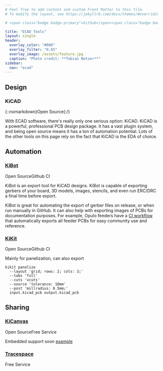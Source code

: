 ```yaml
---
# Feel free to add content and custom Front Matter to this file.
# To modify the layout, see https://jekyllrb.com/docs/themes/#overriding-theme-defaults

# <span class="badge badge-primary">Github</span><span class="badge badge-secondary">Github</span><span class="badge badge-success">Github</span><span class="badge badge-danger">Github</span><span class="badge badge-info">Github</span>

title: "ECAD Tools"
layout: single
header:
  overlay_color: "#000"
  overlay_filter: "0.65"
  overlay_image: /assets/feature.jpg
  caption: "Photo credit: **Tobias Netzer**"
sidebar:
  nav: "ecad"
---
```


## Design

### KiCAD
{::nomarkdown}<span class="badge badge-success">Open Source</span>{:/}

With ECAD software, there's really only one serious option: KiCAD. KiCAD is a powerful, professional PCB design package. It has a vast plugin system, and being open source means it has a ton of automation potential. Lots of the other tools on this page rely on the fact that KiCAD is the EDA of choice.

## Automation

### [KiBot](https://github.com/INTI-CMNB/KiBot)
<span class="badge badge-success">Open Source</span><span class="badge badge-primary">Github CI</span>

KiBot is an export tool for KiCAD designs. KiBot is capable of exporting gerbers of your board, 3D models, images, stencils, and even run ERC/DRC a final time before export.

KiBot is great for automating the export of gerber files on release, or when run manually in GitHub. It can also help with exporting images of PCBs for documentation purposes. For example, Opulo feeders have a [CI workflow](https://github.com/opulo-inc/feeder/blob/main/.github/workflows/export-ecad.yaml) that automatically exports all feeder PCBs for easy community use and reference.

### [KiKit](https://github.com/yaqwsx/KiKit)
<span class="badge badge-success">Open Source</span><span class="badge badge-primary">Github CI</span>

Mainly for panelization, can also export

```
kikit panelize 
  --layout 'grid; rows: 2; cols: 3;'
  --tabs 'full'
  --cuts 'vcuts'
  --source 'tolerance: 10mm'
  --post 'millradius: 0.5mm;'
  input.kicad_pcb output.kicad_pcb
```

## Sharing

### [KiCanvas](https://kicanvas.org/)
<span class="badge badge-success">Open Source</span><span class="badge badge-info">Free Service</span>

Embedded support soon
[example](https://kicanvas.org/?github=https%3A%2F%2Fgithub.com%2Fopulo-inc%2Ffeeder%2Ftree%2Fmain%2Fpcb%2Fmobo)

### [Tracespace](https://tracespace.io/view/)
<span class="badge badge-info">Free Service</span>


